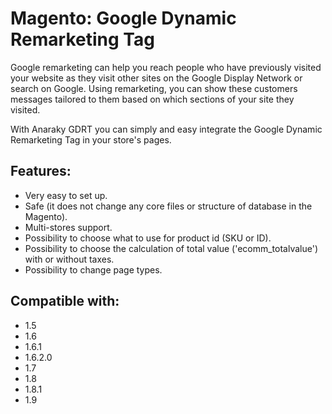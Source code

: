 # Magento: Google Dynamic Remarketing Tag

Google remarketing can help you reach people who have previously visited your website as they visit other sites on the Google Display Network or search on Google. Using remarketing, you can show these customers messages tailored to them based on which sections of your site they visited.

With Anaraky GDRT you can simply and easy integrate the Google Dynamic Remarketing Tag in your store's pages. 

## Features:
- Very easy to set up.
- Safe (it does not change any core files or structure of database in the Magento).
- Multi-stores support.
- Possibility to choose what to use for product id (SKU or ID).
- Possibility to choose the calculation of total value ('ecomm_totalvalue') with or without taxes.
- Possibility to change page types.

## Compatible with:
- 1.5
- 1.6
- 1.6.1
- 1.6.2.0
- 1.7
- 1.8
- 1.8.1
- 1.9
